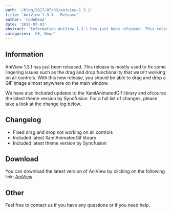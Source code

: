 ```yaml
---
path: '/blog/2017/07/03/aniview-1.3.1'
title: 'AniView 1.3.1 - Release'
author: 'CodeDead'
date: '2017-07-03'
abstract: 'Information AniView 1.3.1 has just been released. This release is mostly used to fix some lingering issues such as the drag and drop functionality that wasn’t working on all controls. With this new release, you should be able to drag and drop a GIF image almost...'
categories: 'C#, News'
---
```


## Information

AniView 1.3.1 has just been released. This release is mostly used to fix some lingering issues such as the drag and drop functionality that wasn’t working on all controls. With this new release, you should be able to drag and drop a GIF image almost anywhere on the main window.

We have also included updates to the XamlAnimatedGif library and ofcourse the latest theme version by Syncfusion. For a full list of changes, please take a look at the change log below.

## Changelog

- Fixed drag and drop not working on all controls
- Included latest XamlAnimatedGif library
- Included latest theme version by Syncfusion

## Download

You can download the latest version of AniView by clicking on the following link:
<a href="/software/aniview">AniView</a>

## Other

Feel free to contact us if you have any questions or if you need help.
